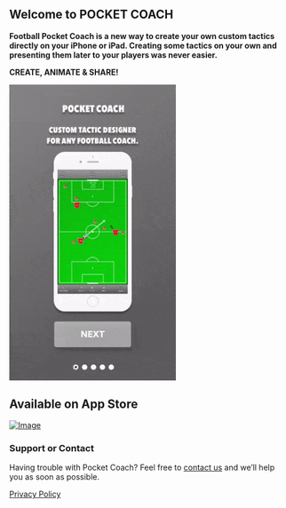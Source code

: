## Welcome to POCKET COACH

**Football Pocket Coach is a new way to create your own custom tactics directly on your iPhone or iPad. Creating some tactics on your own and presenting them later to your players was never easier.**

**CREATE, ANIMATE & SHARE!**

<img src="pocketcoachgifsmall.gif" width="300" align="middle">    

## Available on App Store

[![Image](http://shrani.si/f/1o/7h/3ZBcFPRU/app-store-icon.jpg)](https://itunes.apple.com/us/app/pocket-coach-for-football/id1171741624?ls=1&mt=8) 

### Support or Contact

Having trouble with Pocket Coach? Feel free to [contact us](mailto:ms.pocket.coach@gmail.com) and we’ll help you as soon as possible.

[Privacy Policy](PocketCoach-PrivacyPolicy.pdf "PocketCoach-PrivacyPolicy.pdf")

